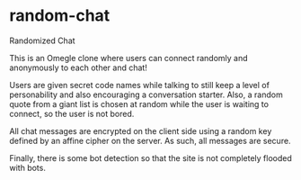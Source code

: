 # random-chat
Randomized Chat

This is an Omegle clone where users can connect randomly and anonymously to each other and chat!

Users are given secret code names while talking to still keep a level of personability and also encouraging a conversation starter. Also, a random quote from a giant list is chosen at random while the user is waiting to connect, so the user is not bored.

All chat messages are encrypted on the client side using a random key defined by an affine cipher on the server. As such, all messages are secure.

Finally, there is some bot detection so that the site is not completely flooded with bots.
